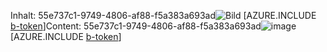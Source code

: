 <span data-ttu-id="2fb94-101">Inhalt: 55e737c1-9749-4806-af88-f5a383a693ad![Bild](6b5cdbc1-445f-4d79-9d1d-92a082edb0cd.png)
[AZURE.INCLUDE [b-token](ed57954d-4281-411d-8a40-85680881b0fd.md)]</span><span class="sxs-lookup"><span data-stu-id="2fb94-101">Content: 55e737c1-9749-4806-af88-f5a383a693ad![image](6b5cdbc1-445f-4d79-9d1d-92a082edb0cd.png)
[AZURE.INCLUDE [b-token](ed57954d-4281-411d-8a40-85680881b0fd.md)]</span></span>
